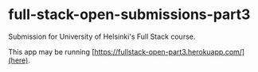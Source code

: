 # full-stack-open-submissions-part3

Submission for University of Helsinki's Full Stack course.

This app may be running [https://fullstack-open-part3.herokuapp.com/](here).